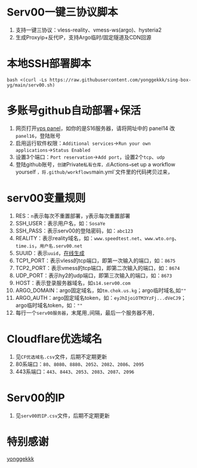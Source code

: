 # Serv00一键三协议脚本
1. 支持一键三协议：vless-reality、vmess-ws(argo)、hysteria2
2. 生成Proxyip+反代IP，支持Argo临时/固定隧道及CDN回源

# 本地SSH部署脚本
```
bash <(curl -Ls https://raw.githubusercontent.com/yonggekkk/sing-box-yg/main/serv00.sh)
```
# 多账号github自动部署+保活
1. 网页打开[vps panel](https://panel14.serv00.com/)，如你的是S16服务器，请将网址中的 panel14 改`panel16`，登陆账号
2. 启用运行软件权限：`Additional services`→`Run your own applications`→`Status Enabled`
3. 设置3个端口：`Port reservation`→`Add port`，设置2个`tcp`、`udp`
4. 登陆github账号，`创建`Private`私有仓库，点`Actions`→`set up a workflow yourself `，将.github/workflows`main.yml`文件里的代码拷贝过来，

   
# serv00变量规则
1. RES：`n`表示每次不重置部署，`y`表示每次重置部署
2. SSH_USER：表示用户名，如：`SosaYe`
3. SSH_PASS：表示serv00的登陆密码，如：`abc123`
4. REALITY：表示reality域名，如：`www.speedtest.net`、`www.wto.org`、`time.is`，`用户名.serv00.net`
5. SUUID：表示`uuid`，[在线生成](https://1024tools.com/uuid)
6. TCP1_PORT：表示vless的tcp端口，即第一次输入的端口，如：`8675`
7. TCP2_PORT：表示vmess的tcp端口，即第二次输入的端口，如：`8674`
8. UDP_PORT：表示hy2的udp端口，即第三次输入的端口，如：`8673`
9. HOST：表示登录服务器域名，如`s14.serv00.com`
10. ARGO_DOMAIN：argo固定域名，如`tm.chok.us.kg`；argo临时域名,如`""`
11. ARGO_AUTH：argo固定域名token，如：`eyJhIjoiOTM3YzFj...dVeCJ9`；argo临时域名token，如：`""`
12. 每行一个`serv00服务器`，末尾用`,`间隔，最后一个服务器不用`,`
    
# Cloudflare优选域名
1. 见`CF优选域名.csv`文件，后期不定期更新
2. 80系端口：`80`、`8080`、`8880`、`2052`、`2082`、`2086`、`2095`
3. 443系端口：`443`、`8443`、`2053`、`2083`、`2087`、`2096`
   
# Serv00的IP
1. 见`serv00的IP.csv`文件，后期不定期更新
   
# 特别感谢
[yonggekkk](https://github.com/yonggekkk/)
